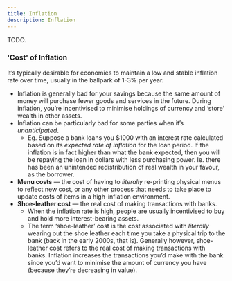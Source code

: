 ```yaml
---
title: Inflation
description: Inflation
---
```


TODO.


### 'Cost' of Inflation
It’s typically desirable for economies to maintain a low and stable inflation rate over time, usually in the ballpark of 1-3% per year.

- Inflation is generally bad for your savings because the same amount of money will purchase fewer goods and services in the future. During inflation, you’re incentivised to minimise holdings of currency and ‘store’ wealth in other assets.
- Inflation can be particularly bad for some parties when it’s *unanticipated*.
    - Eg. Suppose a bank loans you $1000 with an interest rate calculated based on its *expected rate of inflation* for the loan period. If the inflation is in fact higher than what the bank expected, then you will be repaying the loan in dollars with less purchasing power. Ie. there has been an unintended redistribution of real wealth in your favour, as the borrower.
- **Menu costs** — the cost of having to *literally* re-printing physical menus to reflect new cost, or any other process that needs to take place to update costs of items in a high-inflation environment.
- **Shoe-leather cost** — the real cost of making transactions with banks.
    - When the inflation rate is high, people are usually incentivised to buy and hold more interest-bearing assets.
    - The term ‘shoe-leather’ cost is the cost associated with *literally* wearing out the shoe leather each time you take a physical trip to the bank (back in the early 2000s, that is). Generally however, shoe-leather cost refers to the real cost of making transactions with banks. Inflation increases the transactions you’d make with the bank since you’d want to minimise the amount of currency you have (because they’re decreasing in value).

